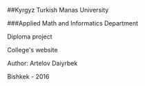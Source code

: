 ##Kyrgyz Turkish Manas University

###Applied Math and Informatics Department

Diploma project

College's website

Author: Artelov Daiyrbek

Bishkek - 2016
